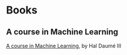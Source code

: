 # Books

## A course in Machine Learning

[A course in Machine Learning](http://ciml.info/), by Hal Daumé III


